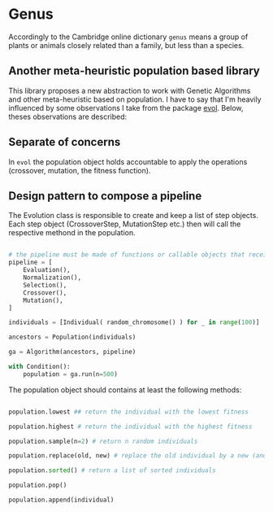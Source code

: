 # Genus

Accordingly to the Cambridge online dictionary `genus` means a group of plants or animals closely related than a family, but less than a species. 

## Another meta-heuristic population based library

This library proposes a new abstraction to work with Genetic Algorithms and other meta-heuristic based on population. I have to say that I'm heavily influenced by some observations I take from the package [evol](..). Below, theses observations are described:

## Separate of concerns

In `evol` the population object holds accountable to apply the operations (crossover, mutation, the fitness function). 

## Design pattern to compose a pipeline

The Evolution class is responsible to create and keep a list of step objects. Each step object (CrossoverStep, MutationStep etc.) then will call the respective methond in the population. 


```python

# the pipeline must be made of functions or callable objects that receive a population as a parameter and return one as well
pipeline = [
    Evaluation(),
    Normalization(),
    Selection(),
    Crossover(),
    Mutation(),
]

individuals = [Individual( random_chromosome() ) for _ in range(100)]

ancestors = Population(individuals)

ga = Algorithm(ancestors, pipeline)

with Condition():
    population = ga.run(n=500)
```

The population object should contains at least the following methods:

```python

population.lowest ## return the individual with the lowest fitness

population.highest # return the individual with the highest fitness

population.sample(n=2) # return n random individuals

population.replace(old, new) # replace the old individual by a new (and modified) individual

population.sorted() # return a list of sorted individuals

population.pop() 

population.append(individual)
```
